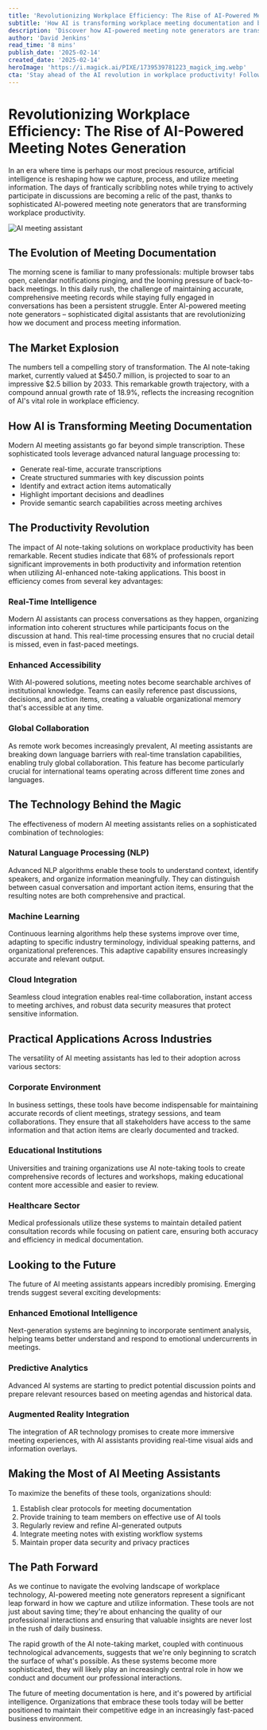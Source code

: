 ```yaml
---
title: 'Revolutionizing Workplace Efficiency: The Rise of AI-Powered Meeting Notes Generation'
subtitle: 'How AI is transforming workplace meeting documentation and boosting productivity'
description: 'Discover how AI-powered meeting note generators are transforming workplace efficiency, with the market projected to reach $2.5 billion by 2033. Learn about the advanced features, from real-time transcription to predictive analytics, that are making these tools indispensable across industries.'
author: 'David Jenkins'
read_time: '8 mins'
publish_date: '2025-02-14'
created_date: '2025-02-14'
heroImage: 'https://i.magick.ai/PIXE/1739539781223_magick_img.webp'
cta: 'Stay ahead of the AI revolution in workplace productivity! Follow us on LinkedIn for the latest insights on AI-powered tools and technological innovations shaping the future of work.'
---
```


# Revolutionizing Workplace Efficiency: The Rise of AI-Powered Meeting Notes Generation

In an era where time is perhaps our most precious resource, artificial intelligence is reshaping how we capture, process, and utilize meeting information. The days of frantically scribbling notes while trying to actively participate in discussions are becoming a relic of the past, thanks to sophisticated AI-powered meeting note generators that are transforming workplace productivity.

![AI meeting assistant](https://i.magick.ai/PIXE/1739539781226_magick_img.webp)

## The Evolution of Meeting Documentation

The morning scene is familiar to many professionals: multiple browser tabs open, calendar notifications pinging, and the looming pressure of back-to-back meetings. In this daily rush, the challenge of maintaining accurate, comprehensive meeting records while staying fully engaged in conversations has been a persistent struggle. Enter AI-powered meeting note generators – sophisticated digital assistants that are revolutionizing how we document and process meeting information.

## The Market Explosion

The numbers tell a compelling story of transformation. The AI note-taking market, currently valued at $450.7 million, is projected to soar to an impressive $2.5 billion by 2033. This remarkable growth trajectory, with a compound annual growth rate of 18.9%, reflects the increasing recognition of AI's vital role in workplace efficiency.

## How AI is Transforming Meeting Documentation

Modern AI meeting assistants go far beyond simple transcription. These sophisticated tools leverage advanced natural language processing to:

- Generate real-time, accurate transcriptions
- Create structured summaries with key discussion points
- Identify and extract action items automatically
- Highlight important decisions and deadlines
- Provide semantic search capabilities across meeting archives

## The Productivity Revolution

The impact of AI note-taking solutions on workplace productivity has been remarkable. Recent studies indicate that 68% of professionals report significant improvements in both productivity and information retention when utilizing AI-enhanced note-taking applications. This boost in efficiency comes from several key advantages:

### Real-Time Intelligence

Modern AI assistants can process conversations as they happen, organizing information into coherent structures while participants focus on the discussion at hand. This real-time processing ensures that no crucial detail is missed, even in fast-paced meetings.

### Enhanced Accessibility

With AI-powered solutions, meeting notes become searchable archives of institutional knowledge. Teams can easily reference past discussions, decisions, and action items, creating a valuable organizational memory that's accessible at any time.

### Global Collaboration

As remote work becomes increasingly prevalent, AI meeting assistants are breaking down language barriers with real-time translation capabilities, enabling truly global collaboration. This feature has become particularly crucial for international teams operating across different time zones and languages.

## The Technology Behind the Magic

The effectiveness of modern AI meeting assistants relies on a sophisticated combination of technologies:

### Natural Language Processing (NLP)

Advanced NLP algorithms enable these tools to understand context, identify speakers, and organize information meaningfully. They can distinguish between casual conversation and important action items, ensuring that the resulting notes are both comprehensive and practical.

### Machine Learning

Continuous learning algorithms help these systems improve over time, adapting to specific industry terminology, individual speaking patterns, and organizational preferences. This adaptive capability ensures increasingly accurate and relevant output.

### Cloud Integration

Seamless cloud integration enables real-time collaboration, instant access to meeting archives, and robust data security measures that protect sensitive information.

## Practical Applications Across Industries

The versatility of AI meeting assistants has led to their adoption across various sectors:

### Corporate Environment

In business settings, these tools have become indispensable for maintaining accurate records of client meetings, strategy sessions, and team collaborations. They ensure that all stakeholders have access to the same information and that action items are clearly documented and tracked.

### Educational Institutions

Universities and training organizations use AI note-taking tools to create comprehensive records of lectures and workshops, making educational content more accessible and easier to review.

### Healthcare Sector

Medical professionals utilize these systems to maintain detailed patient consultation records while focusing on patient care, ensuring both accuracy and efficiency in medical documentation.

## Looking to the Future

The future of AI meeting assistants appears incredibly promising. Emerging trends suggest several exciting developments:

### Enhanced Emotional Intelligence

Next-generation systems are beginning to incorporate sentiment analysis, helping teams better understand and respond to emotional undercurrents in meetings.

### Predictive Analytics

Advanced AI systems are starting to predict potential discussion points and prepare relevant resources based on meeting agendas and historical data.

### Augmented Reality Integration

The integration of AR technology promises to create more immersive meeting experiences, with AI assistants providing real-time visual aids and information overlays.

## Making the Most of AI Meeting Assistants

To maximize the benefits of these tools, organizations should:

1. Establish clear protocols for meeting documentation
2. Provide training to team members on effective use of AI tools
3. Regularly review and refine AI-generated outputs
4. Integrate meeting notes with existing workflow systems
5. Maintain proper data security and privacy practices

## The Path Forward

As we continue to navigate the evolving landscape of workplace technology, AI-powered meeting note generators represent a significant leap forward in how we capture and utilize information. These tools are not just about saving time; they're about enhancing the quality of our professional interactions and ensuring that valuable insights are never lost in the rush of daily business.

The rapid growth of the AI note-taking market, coupled with continuous technological advancements, suggests that we're only beginning to scratch the surface of what's possible. As these systems become more sophisticated, they will likely play an increasingly central role in how we conduct and document our professional interactions.

The future of meeting documentation is here, and it's powered by artificial intelligence. Organizations that embrace these tools today will be better positioned to maintain their competitive edge in an increasingly fast-paced business environment.